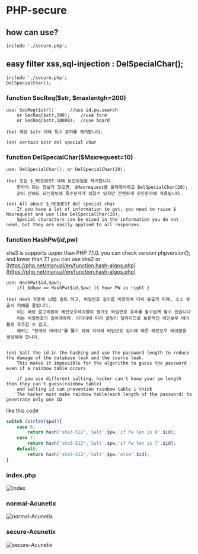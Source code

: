 # PHP-secure

## how can use?
	include './secure.php';


## easy filter xss,sql-injection : DelSpecialChar();
	include './secure.php';
	DelSpecialChar();


### function SecReq($str, $maxlentgh=200)
	use: SecReq($str);		//use id,pw,search
		or SecReq($str,500);	//use form
		or SecReq($str,10000);	//use board
		
	(ko) 해당 $str 대해 특수 문자를 제거합니다.
	
	(en) certain $str del special char

### function DelSpecialChar($Maxrequest=10)
	use: DelSpecialChar(); or DelSpecialChar(20);
	
	(ko) 모든 $_REQUEST 대해 보안위험을 제거합니다.
		받아야 되는 정보가 많으면, $Maxrequest를 올려줘야하고 DelSpecialChar(20);
		굳이 안해도 되는정보에 특수문자가 섞일수 있지만 간편하게 모든문자에 적용됩니다.
		
	(en) All about $_REQUEST del special char
		If you have a lot of information to get, you need to raise $ Maxrequest and use like DelSpecialChar(20);
		Special characters can be mixed in the information you do not need, but they are easily applied to all responses.


### function HashPw($id,$pw)
sha3 is supports upper than PHP 7.1.0. you can check version phpversion();
and lower than 7.1 you can use sha2 or [https://php.net/manual/en/function.hash-algos.php](https://php.net/manual/en/function.hash-algos.php)

	use: HashPw($id,$pw);
		if( $dbpw == HashPw($id,$pw) ){ Your PW is right }
		
	(ko) Hash 적용에 id를 솔트 하고, 비밀번호 길이를 이용하여 디비 유출의 피해, 소스 유출시 피해를 줄입니다.
		이는 해당 알고리즘이 레인보우테이블이 생겨도 비밀번호 유추를 할수없게 할수 있습니다
		이는 비밀번호의 길이에따라, 아이디에 따라 솔팅이 달라지므로 보편적인 레인보우 테이블로 유추할 수 없고,
		해커는 "한개의 아이디"를 뚫기 위해 각각의 비밀번호 길이에 따른 레인보우 테이블을 생성해야 합니다.
		
		
	(en) Salt the id in the hashing and use the password length to reduce the damage of the database leak and the source leak.
		This makes it impossible for the algorithm to guess the password even if a rainbow table occurs
		
		if you use different salting, hacker can't know your pw length then they can't guess(rainbow table)
		and salting id can prevention rainbow table i think
		The hacker must make rainbow table(each length of the password) to penetrate only one ID
	
like this code
```php
switch (strlen($pw)){
	case 6:
		return hash('sha3-512','Salt'.$pw.'if Pw len is 6'.$id);
	case 7:
		return hash('sha3-512','Salt'.$pw.'if Pw len is 7'.$id);
	default:
		return hash('sha3-512','Salt'.$pw.'else'.$id);
}
```

### index.php
![index](https://raw.githubusercontent.com/hi098123/PHP-secure/master/index.png)


### normal-Acunetix
![normal-Acunetix](https://raw.githubusercontent.com/hi098123/PHP-secure/master/normal.png)

### secure-Acunetix
![secure-Acunetix](https://raw.githubusercontent.com/hi098123/PHP-secure/master/secure.png)
